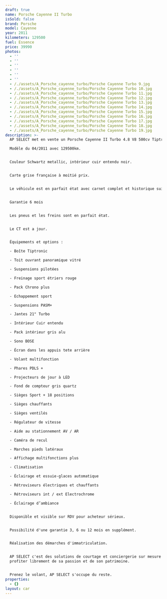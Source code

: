 ```yaml
---
draft: true
name: Porsche Cayenne II Turbo
isSold: false
brand: Porsche
model: Cayenne
year: 2011
kilometers: 129500
fuel: Essence
price: 39990
photos:
  - ''
  - ''
  - ''
  - ''
  - ''
  - ''
  - /./assets/A_Porsche_cayenne_turbo/Porsche Cayenne Turbo 9.jpg
  - /./assets/A_Porsche_cayenne_turbo/Porsche Cayenne Turbo 10.jpg
  - /./assets/A_Porsche_cayenne_turbo/Porsche Cayenne Turbo 11.jpg
  - /./assets/A_Porsche_cayenne_turbo/Porsche Cayenne Turbo 12.jpg
  - /./assets/A_Porsche_cayenne_turbo/Porsche Cayenne Turbo 13.jpg
  - /./assets/A_Porsche_cayenne_turbo/Porsche Cayenne Turbo 14.jpg
  - /./assets/A_Porsche_cayenne_turbo/Porsche Cayenne Turbo 15.jpg
  - /./assets/A_Porsche_cayenne_turbo/Porsche Cayenne Turbo 16.jpg
  - /./assets/A_Porsche_cayenne_turbo/Porsche Cayenne Turbo 17.jpg
  - /./assets/A_Porsche_cayenne_turbo/Porsche Cayenne Turbo 18.jpg
  - /./assets/A_Porsche_cayenne_turbo/Porsche Cayenne Turbo 19.jpg
description: >-
  AP SELECT met en vente un Porsche Cayenne II Turbo 4.8 V8 500cv Tiptronic.

  Modèle du 04/2011 avec 129500km.


  Couleur Schwartz metallic, intérieur cuir entendu noir.


  Carte grise française à moitié prix.


  Le véhicule est en parfait état avec carnet complet et historique suivi.


  Garantie 6 mois


  Les pneus et les freins sont en parfait état.


  Le CT est a jour.


  Équipements et options :

  - Boîte Tiptronic

  - Toit ouvrant panoramique vitré

  - Suspensions pilotées

  - Freinage sport étriers rouge

  - Pack Chrono plus

  - Echappement sport

  - Suspensions PASM+

  - Jantes 21" Turbo

  - Intérieur Cuir entendu

  - Pack intérieur gris alu

  - Sono BOSE

  - Écran dans les appuis tete arrière

  - Volant multifonction

  - Phares PDLS +

  - Projecteurs de jour à LED

  - Fond de compteur gris quartz

  - Sièges Sport + 18 positions

  - Sièges chauffants

  - Sièges ventilés

  - Régulateur de vitesse

  - Aide au stationnement AV / AR

  - Caméra de recul

  - Marches pieds latéraux

  - Affichage multifonctions plus

  - Climatisation

  - Éclairage et essuie-glaces automatique

  - Rétroviseurs électriques et chauffants

  - Rétroviseurs int / ext Electrochrome

  - Éclairage d’ambiance


  Disponible et visible sur RDV pour acheteur sérieux.


  Possibilité d'une garantie 3, 6 ou 12 mois en supplément.


  Réalisation des démarches d'immatriculation.


  AP SELECT c'est des solutions de courtage et conciergerie sur mesure pour
  profiter librement de sa passion et de son patrimoine.


  Prenez le volant, AP SELECT s'occupe du reste.
properties:
  - {}
layout: car
---
```


